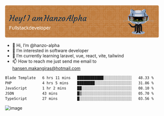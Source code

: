![Header](./github-header-image.png)

- 👋 Hi, I’m @hanzo-alpha
- 👀 I’m interested in software developer
- 🌱 I’m currently learning laravel, vue, react, vite, tailwind
- 📫 How to reach me just send me email to hansen.makangiras@hotmail.com 

<!---
hanzo-alpha/hanzo-alpha is a ✨ special ✨ repository because its `README.md` (this file) appears on your GitHub profile.
You can click the Preview link to take a look at your changes.
--->

<!--START_SECTION:waka-->

```txt
Blade Template   6 hrs 11 mins   ████████████░░░░░░░░░░░░░   48.33 %
PHP              4 hrs 5 mins    ████████░░░░░░░░░░░░░░░░░   31.86 %
JavaScript       1 hr 2 mins     ██░░░░░░░░░░░░░░░░░░░░░░░   08.10 %
JSON             43 mins         █▒░░░░░░░░░░░░░░░░░░░░░░░   05.70 %
TypeScript       27 mins         █░░░░░░░░░░░░░░░░░░░░░░░░   03.56 %
```

<!--END_SECTION:waka-->

![image](https://github.com/hanzo-alpha/hanzo-alpha/assets/111342797/c4bd2977-6123-4017-8652-6e166259b484)

